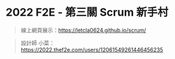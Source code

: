 # 2022 F2E - 第三關 Scrum 新手村

> 線上網頁展示：https://letcla0624.github.io/scrum/

> 設計師 小菜： https://2022.thef2e.com/users/12061549261446456235
